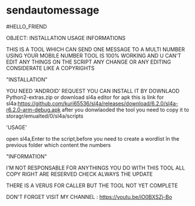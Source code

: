 # sendautomessage


#HELLO_FRIEND

OBJECT:
INSTALLATION
USAGE
INFORMATIONS

THIS  IS A TOOL WHICH CAN SEND ONE MESSAGE TO A MULTI NUMBER USING YOUR MOBILE NUMBER 
TOOL IS 100% WORKING AND U CAN'T EDIT ANY THINGS ON THE SCRIPT 
ANY CHANGE OR ANY EDITING CONSIDERATE LIKE A COPYRIGHTS 


"INSTALLATION"

YOU NEED 'ANDROID' REQUEST YOU CAN INSTALL IT BY DOWNLAOD Python2-extras.zip or download sl4a editor
for apk this is link for sl4a:https://github.com/kuri65536/sl4a/releases/download/6.2.0/sl4a-r6.2.0-arm-debug.apk
after you donwlaoded the tool you need to copy it to storagr/emualted/0/sl4a/scripts

'USAGE'

open sl4a,Enter to the script,before you need to create a wordlist în the previous folder which content the numbers 


"INFORMATION"

I'M NOT RESPONSABLE FOR ANYTHINGS YOU DO WITH THIS TOOL
ALL COPY RIGHT ARE RESERVED 
CHECK ALWAYS THE UPDATE 

THERE IS A VERUS FOR CALLER BUT THE TOOL NOT YET COMPLETE

DON'T FORGET VISIT MY CHANNEL :
https://youtu.be/iO0BXSZj-Bo
